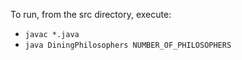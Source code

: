 To run, from the src directory, execute:
* `javac *.java`
* `java DiningPhilosophers NUMBER_OF_PHILOSOPHERS`